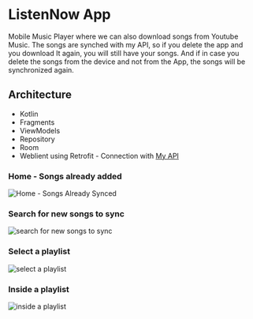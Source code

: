 # ListenNow App

Mobile Music Player where we can also download songs from Youtube Music. The songs are synched with my API, so if you delete the app and you download It again, you will still have your songs. And if in case you delete the songs from the device and not from the App, the songs will be synchronized again.

## Architecture

+ Kotlin
+ Fragments
+ ViewModels
+ Repository
+ Room
+ Weblient using Retrofit - Connection with [My API](https://github.com/GeovaniTech/Listennow-Api)

### Home - Songs already added
![Home - Songs Already Synced](https://github.com/user-attachments/assets/0362086c-ee7b-414e-b503-f79ac9ea6c07)

### Search for new songs to sync
![search for new songs to sync](https://github.com/user-attachments/assets/02609259-adce-4d63-a9eb-1fa7f3eb66dc)

### Select a playlist
![select a playlist](https://github.com/user-attachments/assets/91503240-8d07-4f52-9903-dfa1a35dac64)

### Inside a playlist
![inside a playlist](https://github.com/user-attachments/assets/0bd608ea-83be-429e-99d4-f53a054189bd)
